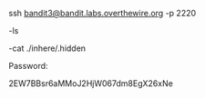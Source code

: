 ssh bandit3@bandit.labs.overthewire.org -p 2220

-ls

-cat ./inhere/.hidden

Password:

2EW7BBsr6aMMoJ2HjW067dm8EgX26xNe
